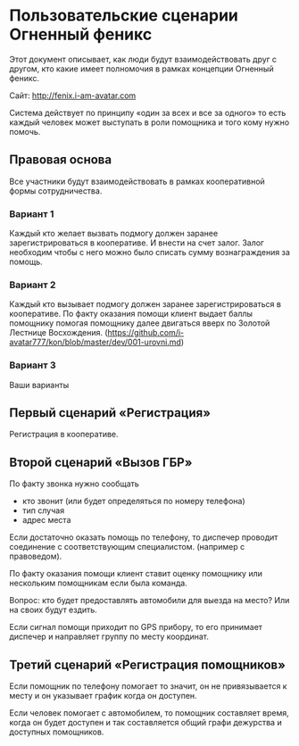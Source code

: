# Пользовательские сценарии Огненный феникс 

Этот документ описывает, как люди будут взаимодействовать друг с другом, кто какие имеет полномочия в рамках концепции Огненный феникс.

Сайт: http://fenix.i-am-avatar.com

Система действует по принципу «один за всех и все за одного» то есть каждый человек может выступать в роли помощника и того кому нужно помочь.

## Правовая основа

Все участники будут взаимодействовать в рамках кооперативной формы сотрудничества.

### Вариант 1

Каждый кто желает вызвать подмогу должен заранее зарегистрироваться в кооперативе. И внести на счет залог. Залог необходим чтобы с него можно было списать сумму вознаграждения за помощь.

### Вариант 2

Каждый кто вызывает подмогу должен заранее зарегистрироваться в кооперативе. По факту оказания помощи клиент выдает баллы помощнику помогая помощнику далее двигаться вверх по Золотой Лестнице Восхождения. (https://github.com/i-avatar777/kon/blob/master/dev/001-urovni.md)

### Вариант 3 

Ваши варианты

##  Первый сценарий «Регистрация»

Регистрация в кооперативе.

## Второй сценарий «Вызов ГБР»

По факту звонка нужно сообщать
- кто звонит (или будет определяться по номеру телефона)
- тип случая
- адрес места

Если достаточно оказать помощь по телефону, то диспечер проводит соединение с соответствующим специалистом. (например с правоведом).

По факту оказания помощи клиент ставит оценку помощнику или нескольким помощникам если была команда.

Вопрос: кто будет предоставлять автомобили для выезда на место? Или на своих будут ездить.

Если сигнал помощи приходит по GPS прибору, то его принимает диспечер и направляет группу по месту координат.

## Третий сценарий «Регистрация помощников»

Если помощник по телефону помогает то значит, он не привязывается к месту и он указывает график когда он доступен.

Если человек помогает с автомобилем, то помощник составляет время, когда он будет доступен и так составляется общий графи дежурства и доступных помощников.